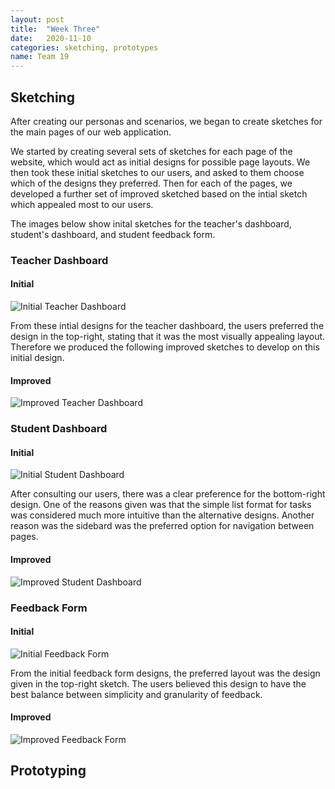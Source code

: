 ```yaml
---
layout: post
title:  "Week Three"
date:   2020-11-10
categories: sketching, prototypes
name: Team 19
---
```


## Sketching
After creating our personas and scenarios, we began to create sketches for the main pages of our web application.

We started by creating several sets of sketches for each page of the website, which would act as initial designs for
possible page layouts. We then took these initial sketches to our users, and asked to them choose which of the designs
they preferred. Then for each of the pages, we developed a further set of improved sketched based on the intial sketch
which appealed most to our users.

The images below show inital sketches for the teacher's dashboard, student's dashboard, and student
feedback form. 

### Teacher Dashboard
#### Initial
![Initial Teacher Dashboard](/COMP0016_2020_21_Team19/assets/teacher-dashboard-1.jpeg)

From these intial designs for the teacher dashboard, the users preferred the design in the top-right, stating that
it was the most visually appealing layout. Therefore we produced the following improved sketches to develop on this
initial design.

#### Improved
![Improved Teacher Dashboard](/COMP0016_2020_21_Team19/assets/teacher-dashboard-2.jpeg)
  
### Student Dashboard
#### Initial
![Initial Student Dashboard](/COMP0016_2020_21_Team19/assets/student-dashboard-1.jpeg)

After consulting our users, there was a clear preference for the bottom-right design. One of the reasons given was
that the simple list format for tasks was considered much more intuitive than the alternative designs. Another reason
was the sidebard was the preferred option for navigation between pages.

#### Improved
![Improved Student Dashboard](/COMP0016_2020_21_Team19/assets/student-dashboard-2.jpeg)

### Feedback Form
#### Initial
![Initial Feedback Form](/COMP0016_2020_21_Team19/assets/feedback-form-1.jpeg)

From the initial feedback form designs, the preferred layout was the design given in the top-right sketch. The users
believed this design to have the best balance between simplicity and granularity of feedback.

#### Improved
![Improved Feedback Form](/COMP0016_2020_21_Team19/assets/feedback-form-2.jpeg)

## Prototyping
